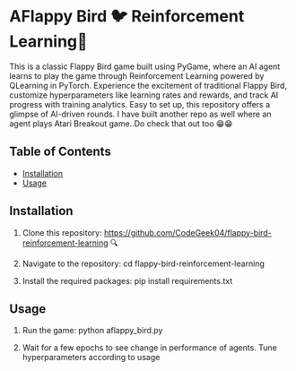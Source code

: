 # AFlappy Bird :bird: Reinforcement Learning:robot:
This is a classic Flappy Bird game built using PyGame, where an AI agent learns to play the game through Reinforcement Learning powered by QLearning in PyTorch. Experience the excitement of traditional Flappy Bird, customize hyperparameters like learning rates and rewards, and track AI progress with training analytics. Easy to set up, this repository offers a glimpse of AI-driven rounds. 
I have built another repo as well where an agent plays Atari Breakout game..Do check that out too :grin::grin:

## Table of Contents

- [Installation](#installation)
- [Usage](#usage)

## Installation

1. Clone this repository:
https://github.com/CodeGeek04/flappy-bird-reinforcement-learning :mag:

2. Navigate to the repository:
cd flappy-bird-reinforcement-learning

3. Install the required packages:
pip install requirements.txt

## Usage

1. Run the game:
python aflappy_bird.py

2. Wait for a few epochs to see change in performance of agents. Tune hyperparameters according to usage
